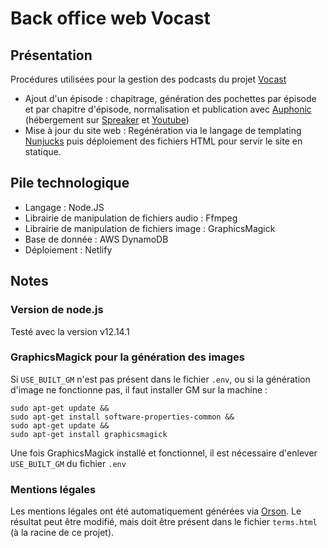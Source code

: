 # Back office web Vocast

## Présentation

Procédures utilisées pour la gestion des podcasts du projet [Vocast](https://vocast.fr)

- Ajout d'un épisode : chapitrage, génération des pochettes par épisode et par chapitre d'épisode, normalisation et publication avec [Auphonic](https://auphonic.com) (hébergement sur [Spreaker](https://spreaker.com) et [Youtube](https://youtube.com))
- Mise à jour du site web : Regénération via le langage de templating [Nunjucks](https://mozilla.github.io/nunjucks/templating.html) puis déploiement des fichiers HTML pour servir le site en statique.

## Pile technologique

- Langage : Node.JS
- Librairie de manipulation de fichiers audio : Ffmpeg
- Librairie de manipulation de fichiers image : GraphicsMagick
- Base de donnée : AWS DynamoDB
- Déploiement : Netlify

## Notes

### Version de node.js

Testé avec la version v12.14.1

### GraphicsMagick pour la génération des images

Si `USE_BUILT_GM` n'est pas présent dans le fichier `.env`, ou si la génération d'image ne fonctionne pas, il faut installer GM sur la machine :

```
sudo apt-get update &&
sudo apt-get install software-properties-common &&
sudo apt-get update &&
sudo apt-get install graphicsmagick
```

Une fois GraphicsMagick installé et fonctionnel, il est nécessaire d'enlever `USE_BUILT_GM` du fichier `.env`

### Mentions légales

Les mentions légales ont été automatiquement générées via [Orson](https://fr.orson.io/). Le résultat peut être modifié, mais doit être présent dans le fichier `terms.html` (à la racine de ce projet).
